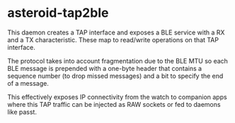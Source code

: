 # asteroid-tap2ble

This daemon creates a TAP interface and exposes a BLE service with a RX and a
TX characteristic. These map to read/write operations on that TAP interface.

The protocol takes into account fragmentation due to the BLE MTU so each BLE
message is prepended with a one-byte header that contains a sequence number (to
drop missed messages) and a bit to specify the end of a message.

This effectively exposes IP connectivity from the watch to companion apps where
this TAP traffic can be injected as RAW sockets or fed to daemons like passt.
